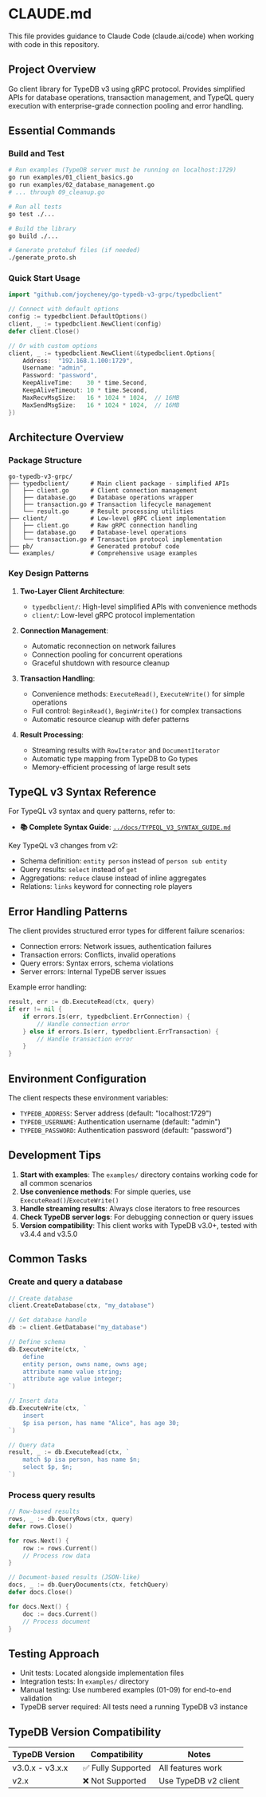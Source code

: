 # CLAUDE.md

This file provides guidance to Claude Code (claude.ai/code) when working with code in this repository.

## Project Overview

Go client library for TypeDB v3 using gRPC protocol. Provides simplified APIs for database operations, transaction management, and TypeQL query execution with enterprise-grade connection pooling and error handling.

## Essential Commands

### Build and Test
```bash
# Run examples (TypeDB server must be running on localhost:1729)
go run examples/01_client_basics.go
go run examples/02_database_management.go
# ... through 09_cleanup.go

# Run all tests
go test ./...

# Build the library
go build ./...

# Generate protobuf files (if needed)
./generate_proto.sh
```

### Quick Start Usage
```go
import "github.com/joycheney/go-typedb-v3-grpc/typedbclient"

// Connect with default options
config := typedbclient.DefaultOptions()
client, _ := typedbclient.NewClient(config)
defer client.Close()

// Or with custom options
client, _ := typedbclient.NewClient(&typedbclient.Options{
    Address:  "192.168.1.100:1729",
    Username: "admin",
    Password: "password",
    KeepAliveTime:    30 * time.Second,
    KeepAliveTimeout: 10 * time.Second,
    MaxRecvMsgSize:   16 * 1024 * 1024,  // 16MB
    MaxSendMsgSize:   16 * 1024 * 1024,  // 16MB
})
```

## Architecture Overview

### Package Structure
```
go-typedb-v3-grpc/
├── typedbclient/      # Main client package - simplified APIs
│   ├── client.go      # Client connection management
│   ├── database.go    # Database operations wrapper
│   ├── transaction.go # Transaction lifecycle management
│   └── result.go      # Result processing utilities
├── client/            # Low-level gRPC client implementation
│   ├── client.go      # Raw gRPC connection handling
│   ├── database.go    # Database-level operations
│   └── transaction.go # Transaction protocol implementation
├── pb/                # Generated protobuf code
└── examples/          # Comprehensive usage examples
```

### Key Design Patterns

1. **Two-Layer Client Architecture**:
   - `typedbclient/`: High-level simplified APIs with convenience methods
   - `client/`: Low-level gRPC protocol implementation

2. **Connection Management**:
   - Automatic reconnection on network failures
   - Connection pooling for concurrent operations
   - Graceful shutdown with resource cleanup

3. **Transaction Handling**:
   - Convenience methods: `ExecuteRead()`, `ExecuteWrite()` for simple operations
   - Full control: `BeginRead()`, `BeginWrite()` for complex transactions
   - Automatic resource cleanup with defer patterns

4. **Result Processing**:
   - Streaming results with `RowIterator` and `DocumentIterator`
   - Automatic type mapping from TypeDB to Go types
   - Memory-efficient processing of large result sets

## TypeQL v3 Syntax Reference

For TypeQL v3 syntax and query patterns, refer to:
- **📚 Complete Syntax Guide**: [`../docs/TYPEQL_V3_SYNTAX_GUIDE.md`](../docs/TYPEQL_V3_SYNTAX_GUIDE.md)

Key TypeQL v3 changes from v2:
- Schema definition: `entity person` instead of `person sub entity`
- Query results: `select` instead of `get`
- Aggregations: `reduce` clause instead of inline aggregates
- Relations: `links` keyword for connecting role players

## Error Handling Patterns

The client provides structured error types for different failure scenarios:
- Connection errors: Network issues, authentication failures
- Transaction errors: Conflicts, invalid operations
- Query errors: Syntax errors, schema violations
- Server errors: Internal TypeDB server issues

Example error handling:
```go
result, err := db.ExecuteRead(ctx, query)
if err != nil {
    if errors.Is(err, typedbclient.ErrConnection) {
        // Handle connection error
    } else if errors.Is(err, typedbclient.ErrTransaction) {
        // Handle transaction error
    }
}
```

## Environment Configuration

The client respects these environment variables:
- `TYPEDB_ADDRESS`: Server address (default: "localhost:1729")
- `TYPEDB_USERNAME`: Authentication username (default: "admin")
- `TYPEDB_PASSWORD`: Authentication password (default: "password")

## Development Tips

1. **Start with examples**: The `examples/` directory contains working code for all common scenarios
2. **Use convenience methods**: For simple queries, use `ExecuteRead()`/`ExecuteWrite()`
3. **Handle streaming results**: Always close iterators to free resources
4. **Check TypeDB server logs**: For debugging connection or query issues
5. **Version compatibility**: This client works with TypeDB v3.0+, tested with v3.4.4 and v3.5.0

## Common Tasks

### Create and query a database
```go
// Create database
client.CreateDatabase(ctx, "my_database")

// Get database handle
db := client.GetDatabase("my_database")

// Define schema
db.ExecuteWrite(ctx, `
    define
    entity person, owns name, owns age;
    attribute name value string;
    attribute age value integer;
`)

// Insert data
db.ExecuteWrite(ctx, `
    insert
    $p isa person, has name "Alice", has age 30;
`)

// Query data
result, _ := db.ExecuteRead(ctx, `
    match $p isa person, has name $n;
    select $p, $n;
`)
```

### Process query results
```go
// Row-based results
rows, _ := db.QueryRows(ctx, query)
defer rows.Close()

for rows.Next() {
    row := rows.Current()
    // Process row data
}

// Document-based results (JSON-like)
docs, _ := db.QueryDocuments(ctx, fetchQuery)
defer docs.Close()

for docs.Next() {
    doc := docs.Current()
    // Process document
}
```

## Testing Approach

- Unit tests: Located alongside implementation files
- Integration tests: In `examples/` directory
- Manual testing: Use numbered examples (01-09) for end-to-end validation
- TypeDB server required: All tests need a running TypeDB v3 instance

## TypeDB Version Compatibility

| TypeDB Version | Compatibility | Notes |
|----------------|---------------|-------|
| v3.0.x - v3.x.x | ✅ Fully Supported | All features work |
| v2.x | ❌ Not Supported | Use TypeDB v2 client |